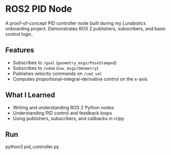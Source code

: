 # ROS2 PID Node
A proof-of-concept PID controller node built during my Lunabotics onboarding project.
Demonstrates ROS 2 publishers, subscribers, and basic control logic.

## Features
- Subscribes to `/goal` (`geometry_msgs/PoseStamped`)
- Subscribes to `/odom` (`nav_msgs/Odometry`)
- Publishes velocity commands on `/cmd_vel`
- Computes proportional–integral–derivative control on the x-axis

## What I Learned
- Writing and understanding ROS 2 Python nodes
- Understanding PID control and feedback loops
- Using publishers, subscribers, and callbacks in rclpy

## Run
python3 pid_controller.py